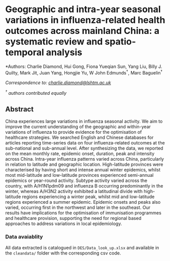 
# Geographic and intra-year seasonal variations in influenza-related health outcomes across mainland China: a systematic review and spatio-temporal analysis

*Authors: Charlie Diamond, Hui Gong, Fiona Yueqian Sun, Yang Liu, Billy J. Quilty, Mark Jit, Juan Yang, Hongjie Yu, W John Edmunds<sup>†</sup>, Marc Baguelin<sup>†</sup>

  
  *Correspondence to: charlie.diamond@lshtm.ac.uk* 
  
  *<sup>†</sup> authors contributed equally*

## Abstract  

China experiences large variations in influenza seasonal activity. We aim to improve the current understanding of the geographic and within-year variations of influenza to provide evidence for the optimisation of healthcare strategies. We searched English and Chinese databases for articles reporting time-series data on four influenza-related outcomes at the sub-national and sub-annual level. After synthesizing the data, we reported on the mean monthly rate, epidemic onset, duration, peak and intensity across China. Intra-year influenza patterns varied across China, particularly in relation to latitude and geographic location. High-latitude provinces were characterised by having short and intense annual winter epidemics, whilst most mid-latitude and low-latitude provinces experienced semi-annual epidemics or year-round activity. Subtype activity varied across the country, with A/H1N1pdm09 and influenza B occurring predominantly in the winter, whereas A/H3N2 activity exhibited a latitudinal divide with high-latitude regions experiencing a winter peak, whilst mid and low-latitude regions experienced a summer epidemic. Epidemic onsets and peaks also varied, occurring first in the northwest and later in the southeast. Our results have implications for the optimisation of immunisation programmes and healthcare provision, supporting the need for regional based approaches to address variations in local epidemiology. 


### Data avaiablity

All data extracted is catalogued in `DES/Data_look_up.xlsx` and available in the `cleandata/` folder with the corresponding csv code.

